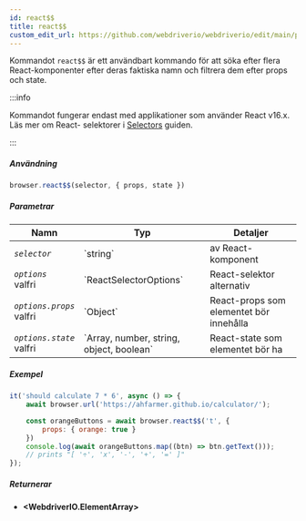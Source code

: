 ```yaml
---
id: react$$
title: react$$
custom_edit_url: https://github.com/webdriverio/webdriverio/edit/main/packages/webdriverio/src/commands/browser/react$$.ts
---
```


Kommandot `react$$` är ett användbart kommando för att söka efter flera React-komponenter 
efter deras faktiska namn och filtrera dem efter props och state.

:::info

Kommandot fungerar endast med applikationer som använder React v16.x. Läs mer om React-
selektorer i [Selectors](/docs/selectors#react-selectors) guiden.

:::

##### Användning

```js
browser.react$$(selector, { props, state })
```

##### Parametrar

<table>
  <thead>
    <tr>
      <th>Namn</th><th>Typ</th><th>Detaljer</th>
    </tr>
  </thead>
  <tbody>
    <tr>
      <td><code><var>selector</var></code></td>
      <td>`string`</td>
      <td>av React-komponent</td>
    </tr>
    <tr>
      <td><code><var>options</var></code><br /><span className="label labelWarning">valfri</span></td>
      <td>`ReactSelectorOptions`</td>
      <td>React-selektor alternativ</td>
    </tr>
    <tr>
      <td><code><var>options.props</var></code><br /><span className="label labelWarning">valfri</span></td>
      <td>`Object`</td>
      <td>React-props som elementet bör innehålla</td>
    </tr>
    <tr>
      <td><code><var>options.state</var></code><br /><span className="label labelWarning">valfri</span></td>
      <td>`Array<any>, number, string, object, boolean`</td>
      <td>React-state som elementet bör ha</td>
    </tr>
  </tbody>
</table>

##### Exempel

```js title="pause.js"
it('should calculate 7 * 6', async () => {
    await browser.url('https://ahfarmer.github.io/calculator/');

    const orangeButtons = await browser.react$$('t', {
        props: { orange: true }
    })
    console.log(await orangeButtons.map((btn) => btn.getText()));
    // prints "[ '÷', 'x', '-', '+', '=' ]"
});
```

##### Returnerar

- **&lt;WebdriverIO.ElementArray&gt;**